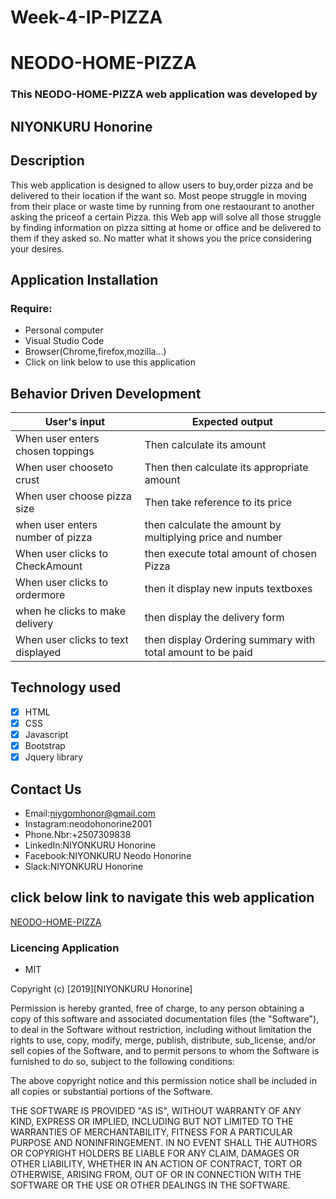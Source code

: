 # Week-4-IP-PIZZA

# NEODO-HOME-PIZZA

 
### This NEODO-HOME-PIZZA web application was developed by  

 ## NIYONKURU Honorine



 ## Description

This web application is designed to allow users to buy,order pizza and be delivered to 
their location if the want so. Most peope struggle in moving from their place or waste time by running from one restaourant to another asking the priceof a certain Pizza.
this Web app will solve all those struggle by finding information on pizza sitting at home or office and be delivered to them if they asked so. No matter what it shows you the price considering your desires.


 ## Application Installation

 ### Require: 

 + Personal computer
 + Visual Studio Code
 + Browser(Chrome,firefox,mozilla...)
 + Click on link below to use this application

 ## Behavior Driven Development

 |     User's input                  |            Expected output                                 |
 |-----------------------------------|------------------------------------------------------------|
 |When user enters chosen toppings   | Then calculate its amount                                  |
 |When user chooseto crust           | Then  then calculate its appropriate amount                |
 |When user choose pizza size        | Then take reference to its price                           |
 |when user enters number of pizza   | then calculate the amount by multiplying price and number  |
 |When user clicks to CheckAmount    | then execute total amount of chosen Pizza                  |
 |When user clicks to ordermore      | then it display new inputs textboxes                       |
 |when he clicks to make delivery    |then display the delivery form                              | 
 |When user clicks to text displayed | then display Ordering summary with total amount to be paid |

 ## Technology used

 - [x] HTML
 - [x] CSS
 - [x] Javascript
 - [x] Bootstrap
 - [x] Jquery library
 
 ## Contact Us

  -  Email:niygomhonor@gmail.com
  -  Instagram:neodohonorine2001
  -  Phone.Nbr:+2507309838
  -  LinkedIn:NIYONKURU Honorine
  -  Facebook:NIYONKURU Neodo Honorine
  -  Slack:NIYONKURU Honorine
           
 ## click below link to  navigate this web application

 [NEODO-HOME-PIZZA]()


 ### Licencing Application

 + MIT

  Copyright (c) [2019][NIYONKURU Honorine]

  Permission is hereby granted, free of charge, to any person obtaining a copy of this software and associated documentation files (the "Software"), to deal in the Software without restriction, including without limitation the rights to use, copy, modify, merge, publish, distribute, sub_license, and/or sell copies of the Software, and to permit persons to whom the Software is furnished to do so, subject to the following conditions:

 The above copyright notice and this permission notice shall be included in all copies or substantial portions of the Software.

 THE SOFTWARE IS PROVIDED "AS IS", WITHOUT WARRANTY OF ANY KIND, EXPRESS OR IMPLIED, INCLUDING BUT NOT LIMITED TO THE WARRANTIES OF MERCHANTABILITY, FITNESS FOR A PARTICULAR PURPOSE AND NONINFRINGEMENT. IN NO EVENT SHALL THE AUTHORS OR COPYRIGHT HOLDERS BE LIABLE FOR ANY CLAIM, DAMAGES OR OTHER LIABILITY, WHETHER IN AN ACTION OF CONTRACT, TORT OR OTHERWISE, ARISING FROM, OUT OF OR IN CONNECTION WITH THE SOFTWARE OR THE USE OR OTHER DEALINGS IN THE SOFTWARE.